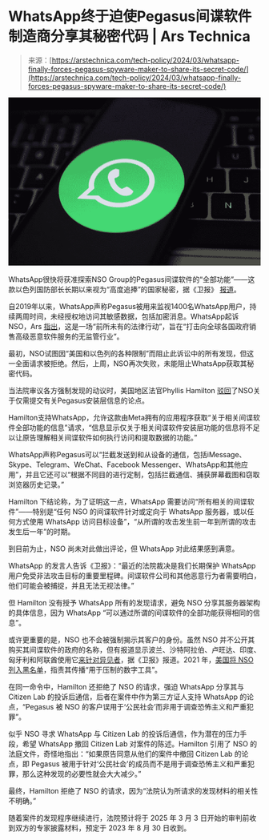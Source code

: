 <!--yml

category: 未分类

日期：2024-05-27 14:29:16

-->

# WhatsApp终于迫使Pegasus间谍软件制造商分享其秘密代码 | Ars Technica

> 来源：[https://arstechnica.com/tech-policy/2024/03/whatsapp-finally-forces-pegasus-spyware-maker-to-share-its-secret-code/](https://arstechnica.com/tech-policy/2024/03/whatsapp-finally-forces-pegasus-spyware-maker-to-share-its-secret-code/)

![WhatsApp finally forces Pegasus spyware maker to share its secret code](img/7fd0460154f2ddafebf8d236c0f118cb.png)

WhatsApp很快将获准探索NSO Group的Pegasus间谍软件的“全部功能”——这款以色列国防部长长期以来视为“高度追捧”的国家秘密，据《卫报》 [报道](https://www.theguardian.com/technology/2024/feb/29/pegasus-surveillance-code-whatsapp-meta-lawsuit-nso-group)。

自2019年以来，WhatsApp声称Pegasus被用来监视1400名WhatsApp用户，持续两周时间，未经授权地访问其敏感数据，包括加密消息。WhatsApp起诉NSO，Ars [指出](https://arstechnica.com/information-technology/2019/10/whatsapp-suit-says-israeli-spyware-maker-exploited-its-app-to-infect-1400-users/)，这是一场“前所未有的法律行动”，旨在“打击向全球各国政府销售高级恶意软件服务的无监管行业”。

最初，NSO试图因“美国和以色列的各种限制”而阻止此诉讼中的所有发现，但这一全面请求被拒绝。然后，上周，NSO再次失败，未能阻止WhatsApp获取其秘密代码。

当法院审议各方强制发现的动议时，美国地区法官Phyllis Hamilton [驳回](https://cdn.arstechnica.net/wp-content/uploads/2024/03/WhatsApp-v-NSO-Group-Order-2-23-2024.pdf)了NSO关于仅需提交有关Pegasus安装层信息的论点。

Hamilton支持WhatsApp，允许这款由Meta拥有的应用程序获取“关于相关间谍软件全部功能的信息”请求，“信息显示仅关于相关间谍软件安装层功能的信息将不足以让原告理解相关间谍软件如何执行访问和提取数据的功能。”

WhatsApp声称Pegasus可以“拦截发送到和从设备的通信，包括iMessage、Skype、Telegram、WeChat、Facebook Messenger、WhatsApp和其他应用”，并且它还可以“根据不同目的进行定制，包括拦截通信、捕获屏幕截图和窃取浏览器历史记录。”

Hamilton 下结论称，为了证明这一点，WhatsApp 需要访问“所有相关的间谍软件”——特别是“任何 NSO 的间谍软件针对或定向于 WhatsApp 服务器，或以任何方式使用 WhatsApp 访问目标设备”，“从所谓的攻击发生前一年到所谓的攻击发生后一年”的时期。

到目前为止，NSO 尚未对此做出评论，但 WhatsApp 对此结果感到满意。

WhatsApp 的发言人告诉《卫报》：“最近的法院裁决是我们长期保护 WhatsApp 用户免受非法攻击目标的重要里程碑。间谍软件公司和其他恶意行为者需要明白，他们可能会被捕捉，并且无法无视法律。”

但 Hamilton 没有授予 WhatsApp 所有的发现请求，避免 NSO 分享其服务器架构的具体信息，因为 WhatsApp “可以通过所谓的间谍软件的全部功能获得相同的信息”。

或许更重要的是，NSO 也不会被强制揭示其客户的身份。虽然 NSO 并不公开其购买其间谍软件的政府的名称，但有报道显示波兰、沙特阿拉伯、卢旺达、印度、匈牙利和阿联酋使用它[来针对异见者](https://arstechnica.com/information-technology/2019/10/activists-phones-targeted-by-one-of-the-worlds-most-advanced-espionage-apps/)，据《卫报》报道。2021 年，[美国将 NSO 列入黑名单](https://arstechnica.com/tech-policy/2021/11/us-blacklists-maker-of-pegasus-spyware-that-helps-governments-spy-on-activists/)，指责其传播“用于压制的数字工具”。

在同一命令中，Hamilton 还拒绝了 NSO 的请求，强迫 WhatsApp 分享其与 Citizen Lab 的投诉后通信，后者在案件中作为第三方证人支持 WhatsApp 的论点，“Pegasus 被 NSO 的客户误用于‘公民社会’而非用于调查恐怖主义和严重犯罪”。

似乎 NSO 寻求 WhatsApp 与 Citizen Lab 的投诉后通信，作为潜在的压力手段，希望 WhatsApp 撤回 Citizen Lab 对案件的陈述。Hamilton 引用了 NSO 的法庭文件，奇怪地指出：“如果原告同意从他们的案件中撤回 Citizen Lab 的论点，即 Pegasus 被用于针对‘公民社会’的成员而不是用于调查恐怖主义和严重犯罪，那么这种发现的必要性就会大大减少。”

最终，Hamilton 拒绝了 NSO 的请求，因为“法院认为所请求的发现材料的相关性不明确。”

随着案件的发现程序继续进行，法院预计将于 2025 年 3 月 3 日开始的审判前收到双方的专家披露材料，预定于 2023 年 8 月 30 日收到。
